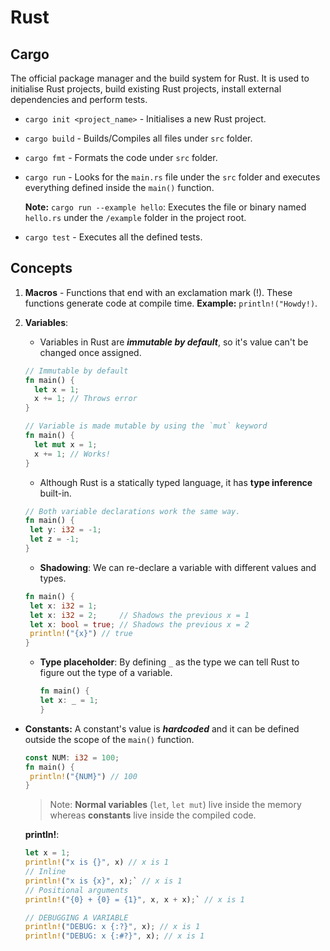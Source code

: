 # Rust

## Cargo

The official package manager and the build system for Rust. It is used to initialise Rust projects, build existing Rust projects, install external dependencies and perform tests.

- `cargo init <project_name>` - Initialises a new Rust project.
- `cargo build` - Builds/Compiles all files under `src` folder.
- `cargo fmt` - Formats the code under `src` folder.
- `cargo run` - Looks for the `main.rs` file under the `src` folder and executes everything defined inside the `main()` function.

  **Note:** `cargo run --example hello`: Executes the file or binary named `hello.rs` under the `/example` folder in the project root.

- `cargo test` - Executes all the defined tests.

## Concepts

1. **Macros** - Functions that end with an exclamation mark (!). These functions generate code at compile time. **Example:** `println!("Howdy!)`.

2. **Variables**:

   - Variables in Rust are **_immutable by default_**, so it's value can't be changed once assigned.

   ```rust
   // Immutable by default
   fn main() {
     let x = 1;
     x += 1; // Throws error
   }

   // Variable is made mutable by using the `mut` keyword
   fn main() {
     let mut x = 1;
     x += 1; // Works!
   }
   ```

   - Although Rust is a statically typed language, it has **type inference** built-in.

   ```rust
   // Both variable declarations work the same way.
   fn main() {
    let y: i32 = -1;
    let z = -1;
   }
   ```

   - **Shadowing**: We can re-declare a variable with different values and types.

   ```rust
   fn main() {
    let x: i32 = 1;
    let x: i32 = 2;     // Shadows the previous x = 1
    let x: bool = true; // Shadows the previous x = 2
    println!("{x}") // true
   }
   ```

   - **Type placeholder**: By defining `_` as the type we can tell Rust to figure out the type of a variable.
     ```rust
     fn main() {
     let x: _ = 1;
     }
     ```

- **Constants:** A constant's value is **_hardcoded_** and it can be defined outside the scope of the `main()` function.

  ```rust
  const NUM: i32 = 100;
  fn main() {
   println!("{NUM}") // 100
  }
  ```

  > Note: **Normal variables** (`let`, `let mut`) live inside the memory whereas **constants** live inside the compiled code.

  **println!**:

  ```rust
  let x = 1;
  println!("x is {}", x) // x is 1
  // Inline
  println!("x is {x}", x);` // x is 1
  // Positional arguments
  println!("{0} + {0} = {1}", x, x + x);` // x is 1

  // DEBUGGING A VARIABLE
  println!("DEBUG: x {:?}", x); // x is 1
  println!("DEBUG: x {:#?}", x); // x is 1

  ```
